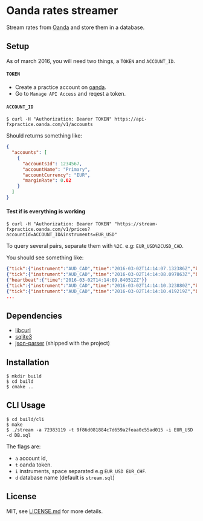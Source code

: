 # Oanda rates streamer

Stream rates from [Oanda](http://www.oanda.com/) and store them in a database.

## Setup

As of march 2016, you will need two things, a `TOKEN` and `ACCOUNT_ID`.

#### `TOKEN`

- Create a practice account on [oanda](https://www.oanda.com).
- Go to `Manage API Access` and reqest a token.

#### `ACCOUNT_ID`

```
$ curl -H "Authorization: Bearer TOKEN" https://api-fxpractice.oanda.com/v1/accounts
```

Should returns something like:

```json
{
  "accounts": [
    {
      "accountsId": 1234567,
      "accountName": "Primary",
      "accountCurrency": "EUR",
      "marginRate": 0.02
    }
  ]
}
```

#### Test if is everything is working

```
$ curl -H "Authorization: Bearer TOKEN" "https://stream-fxpractice.oanda.com/v1/prices?accountId=ACCOUNT_ID&instruments=EUR_USD"
```

To query several pairs, separate them with `%2C`. e.g: `EUR_USD%2CUSD_CAD`.

You should see something like:

```json
{"tick":{"instrument":"AUD_CAD","time":"2016-03-02T14:14:07.132386Z","bid":0.97279,"ask":0.97306}}
{"tick":{"instrument":"AUD_CAD","time":"2016-03-02T14:14:08.097863Z","bid":0.97282,"ask":0.97306}}
{"heartbeat":{"time":"2016-03-02T14:14:09.840512Z"}}
{"tick":{"instrument":"AUD_CAD","time":"2016-03-02T14:14:10.323880Z","bid":0.97281,"ask":0.97308}}
{"tick":{"instrument":"AUD_CAD","time":"2016-03-02T14:14:10.419219Z","bid":0.97282,"ask":0.97308}}
...
```

## Dependencies

- [libcurl](https://curl.haxx.se/libcurl/c/)
- [sqlite3](https://www.sqlite.org/index.html)
- [json-parser](https://github.com/udp/json-parser) (shipped with the project)

## Installation

```
$ mkdir build
$ cd build
$ cmake ..
```

## CLI Usage

```
$ cd build/cli
$ make
$ ./stream -a 72383119 -t 9f86d081884c7d659a2feaa0c55ad015 -i EUR_USD -d DB.sql
```

The flags are:
- `a` account id,
- `t` oanda token.
- `i` instruments, space separated e.g `EUR_USD EUR_CHF`.
- `d` database name (default is `stream.sql`)

## License

MIT, see [LICENSE.md](https://github.com/vaalentin/oanda-stream/blob/master/LICENSE.md) for more details.
